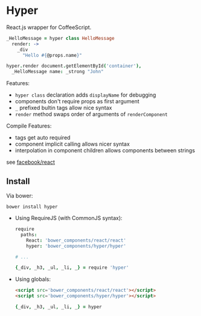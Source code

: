 # Hyper

React.js wrapper for CoffeeScript.

```coffee
_HelloMessage = hyper class HelloMessage
  render: ->
    _div
      "Hello #{@props.name}"

hyper.render document.getElementById('container'),
  _HelloMessage name: _strong "John"
```

Features:

- `hyper class` declaration adds `displayName` for debugging
- components don't require props as first argument
- `_` prefixed bultin tags allow nice syntax
- `render` method swaps order of arguments of `renderComponent`

Compile Features:

- tags get auto required
- component implicit calling allows nicer syntax
- interpolation in component children allows components between strings

see [facebook/react](https://github.com/facebook/react)

## Install

Via bower:
```
bower install hyper
```

- Using RequireJS (with CommonJS syntax):

  ```coffee
  require
    paths:
      React: 'bower_components/react/react'
      hyper: 'bower_components/hyper/hyper'

  # ...

  {_div, _h3, _ul, _li, _} = require 'hyper'
  ```

- Using globals:

  ```html
  <script src='bower_components/react/react'></script>
  <script src='bower_components/hyper/hyper'></script>
  ```
  ```coffee
  {_div, _h3, _ul, _li, _} = hyper
  ```
